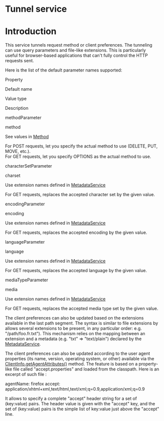 Tunnel service
==============

Introduction
============

This service tunnels request method or client preferences. The tunneling
can use query parameters and file-like extensions. This is particularly
useful for browser-based applications that can't fully control the HTTP
requests sent.

Here is the list of the default parameter names supported:

Property

Default name

Value type

Description

methodParameter

method

See values in
[Method](javadocs://jse/api/org/restlet/data/Method.html)

For POST requests, let you specify the actual method to use (DELETE,
PUT, MOVE, etc.).\
 For GET requests, let you specify OPTIONS as the actual method to use.

characterSetParameter

charset

Use extension names defined in
[MetadataService](javadocs://jse/api/org/restlet/service/MetadataService.html)

For GET requests, replaces the accepted character set by the given
value.

encodingParameter

encoding

Use extension names defined in
[MetadataService](javadocs://jse/api/org/restlet/service/MetadataService.html)

For GET requests, replaces the accepted encoding by the given value.

languageParameter

language

Use extension names defined in
[MetadataService](javadocs://jse/api/org/restlet/service/MetadataService.html)

For GET requests, replaces the accepted language by the given value.

mediaTypeParameter

media

Use extension names defined in
[MetadataService](javadocs://jse/api/org/restlet/service/MetadataService.html)

For GET requests, replaces the accepted media type set by the given
value.

The client preferences can also be updated based on the extensions
available in the last path segment. The syntax is similar to file
extensions by allows several extensions to be present, in any particular
order: e.g. "/path/foo.fr.txt"). This mechanism relies on the mapping
between an extension and a metadata (e.g. "txt" =\> "text/plain")
declared by the
[MetadataService](javadocs://jse/api/org/restlet/service/MetadataService.html).

The client preferences can also be updated according to the user agent
properties (its name, version, operating system, or other) available via
the
[ClientInfo.getAgentAttributes()](javadocs://jse/api/org/restlet/data/ClientInfo.html#getAgentAttributes%28%29)
method. The feature is based on a property-like file called
"accept.properties" and loaded from the classpath. Here is an excerpt of
such file :

agentName: firefox accept:
application/xhtml+xml,text/html,text/xml;q=0.9,application/xml;q=0.9

It allows to specify a complete "accept" header string for a set of
(key:value) pairs. The header value is given with the "accept" key, and
the set of (key:value) pairs is the simple list of key:value just above
the "accept" line.

